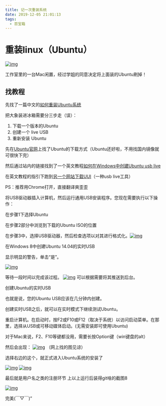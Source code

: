 ```yaml
---
title: 记一次重装系统
date: 2019-12-05 21:01:13
tags:
  - 百宝箱
---
```

# 重装linux（Ubuntu）

[![img](https://yijing233.com/2019/12/05/%E8%AE%B0%E4%B8%80%E6%AC%A1%E9%87%8D%E8%A3%85%E7%B3%BB%E7%BB%9F/%E5%A4%B4%E5%9B%BE.jpg)](https://yijing233.com/2019/12/05/记一次重装系统/头图.jpg)

工作室里的一台Mac闲置，经过学姐的同意决定将上面装的Ubuntu刷掉！

## 找教程

先找了一篇中文的[如何重装Ubuntu系统](https://www.linuxprobe.com/reinstall-ubuntu.html)

把大象装进冰箱需要分三步走（误）：

1. 下载一个版本的Ubuntu
2. 创建一个 live USB
3. 重新安装 Ubuntu

先在[Ubuntu官网](https://ubuntu.com/download)上找了Ubuntu的下载方式（Ubuntu还好啦，不用找国内镜像就可很快下完）

然后通过站内的链接找到了一个英文教程[如何在Windows中创建Ubuntu usb live](https://itsfoss.com/create-live-usb-of-ubuntu-in-windows/)

在英文教程的指引下跑到[另一个网站下载UUI](https://www.pendrivelinux.com/universal-usb-installer-easy-as-1-2-3/#more-3827)（一种usb live工具）

PS：推荐用Chrome打开，直接翻译爽歪歪

将USB驱动器插入计算机，然后运行通用USB安装程序。您现在需要执行以下操作：

在步骤1下选择Ubuntu

在步骤2部分中浏览到下载的Ubuntu ISO的位置

在步骤3中，选择USB驱动器，然后检查选项以对其进行格式化。[![img](https://yijing233.com/2019/12/05/%E8%AE%B0%E4%B8%80%E6%AC%A1%E9%87%8D%E8%A3%85%E7%B3%BB%E7%BB%9F/Create_Live_USB_1.PNG)](https://yijing233.com/2019/12/05/记一次重装系统/Create_Live_USB_1.PNG)

在Windows 8中创建Ubuntu 14.04的实时USB

显示明显的警告，单击“是”。

[![img](https://yijing233.com/2019/12/05/%E8%AE%B0%E4%B8%80%E6%AC%A1%E9%87%8D%E8%A3%85%E7%B3%BB%E7%BB%9F/Create_Live_USB_2.PNG)](https://yijing233.com/2019/12/05/记一次重装系统/Create_Live_USB_2.PNG)

等待一段时间以完成该过程。
[![img](https://yijing233.com/2019/12/05/%E8%AE%B0%E4%B8%80%E6%AC%A1%E9%87%8D%E8%A3%85%E7%B3%BB%E7%BB%9F/Create_Live_USB_3.PNG)](https://yijing233.com/2019/12/05/记一次重装系统/Create_Live_USB_3.PNG)
可以根据需要将其推送到后台。

创建Ubuntu的实时USB

也就是说，您的Ubuntu USB应该在几分钟内创建。

创建实时USB之后，就可以在实时模式下继续测试Ubuntu。

重启计算机。在启动时，按F2或F10或F12（取决于系统）以访问启动菜单。在那里，选择从USB或可移动媒体启动。(无需安装即可使用Ubuntu)

对于Mac来说，F2、F10等键都没用，需要长按Option键（win键盘的alt）

然后会出现：
[![img](https://yijing233.com/2019/12/05/%E8%AE%B0%E4%B8%80%E6%AC%A1%E9%87%8D%E8%A3%85%E7%B3%BB%E7%BB%9F/mac%E7%89%B9%E8%89%B2.jpg)](https://yijing233.com/2019/12/05/记一次重装系统/mac特色.jpg)
（网上找的图见谅）

选择右边的这个，就正式进入Ubuntu系统的安装了

[![img](https://yijing233.com/2019/12/05/%E8%AE%B0%E4%B8%80%E6%AC%A1%E9%87%8D%E8%A3%85%E7%B3%BB%E7%BB%9F/%E9%80%89%E9%A1%B9.jpg)](https://yijing233.com/2019/12/05/记一次重装系统/选项.jpg) [![img](https://yijing233.com/2019/12/05/%E8%AE%B0%E4%B8%80%E6%AC%A1%E9%87%8D%E8%A3%85%E7%B3%BB%E7%BB%9F/%E9%80%89%E9%A1%B92.jpg)](https://yijing233.com/2019/12/05/记一次重装系统/选项2.jpg)

最后就是用户名之类的注册环节
上以上运行后装得git啥的截图8

[![img](https://yijing233.com/2019/12/05/%E8%AE%B0%E4%B8%80%E6%AC%A1%E9%87%8D%E8%A3%85%E7%B3%BB%E7%BB%9F/git.png)](https://yijing233.com/2019/12/05/记一次重装系统/git.png)

完美(￣▽￣)”
